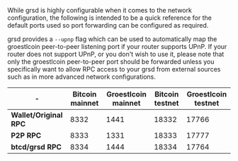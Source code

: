 While grsd is highly configurable when it comes to the network configuration,
the following is intended to be a quick reference for the default ports used so
port forwarding can be configured as required.

grsd provides a `--upnp` flag which can be used to automatically map the groestlcoin
peer-to-peer listening port if your router supports UPnP.  If your router does
not support UPnP, or you don't wish to use it, please note that only the groestlcoin
peer-to-peer port should be forwarded unless you specifically want to allow RPC
access to your grsd from external sources such as in more advanced network
configurations.

| - | Bitcoin mainnet | Groestlcoin mainnet | Bitcoin testnet | Groestlcoin testnet
 ---------------------- | ---- | ---- | ----- | -----
**Wallet/Original RPC** | 8332 | 1441 | 18332 | 17766
**P2P RPC**             | 8333 | 1331 | 18333 | 17777
**btcd/grsd RPC**       | 8334 | 1444 | 18334 | 17764
